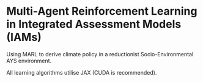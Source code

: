# Multi-Agent Reinforcement Learning in Integrated Assessment Models (IAMs)
Using MARL to derive climate policy in a reductionist Socio-Environmental AYS environment.

All learning algorithms utilise JAX (CUDA is recommended).



